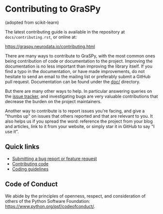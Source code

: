Contributing to GraSPy
======================

(adopted from scikit-learn)

The latest contributing guide is available in the repository at
`docs/contributing.rst`, or online at:

https://graspy.neurodata.io/contributing.html

There are many ways to contribute to GraSPy, with the most common ones
being contribution of code or documentation to the project. Improving the
documentation is no less important than improving the library itself. If you
find a typo in the documentation, or have made improvements, do not hesitate to
send an email to the mailing list or preferably submit a GitHub pull request.
Documentation can be found under the
[doc/](https://github.com/neurodata/graspy/tree/master/doc) directory.

But there are many other ways to help. In particular answering queries on the
[issue tracker](https://github.com/neurodata/graspy/issues), and
investigating bugs are very valuable contributions that decrease the burden on 
the project maintainers.

Another way to contribute is to report issues you're facing, and give a "thumbs
up" on issues that others reported and that are relevant to you. It also helps
us if you spread the word: reference the project from your blog and articles,
link to it from your website, or simply star it in GitHub to say "I use it".

Quick links
-----------

* [Submitting a bug report or feature request](http://graspy.neurodata.io/contributing.html#submitting-a-bug-report-or-a-feature-request)
* [Contributing code](http://graspy.neurodata.io/contributing.html#contributing-code)
* [Coding guidelines](http://graspy.neurodata.io/contributing.html#guidelines)

Code of Conduct
---------------

We abide by the principles of openness, respect, and consideration of others
of the Python Software Foundation: https://www.python.org/psf/codeofconduct/.